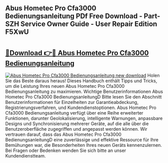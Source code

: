 ## Abus Hometec Pro Cfa3000 Bedienungsanleitung PDf Free Download - Part-SZH Service Owner Guide - User Repair Edition F5XwU

# <h2><a href="http://df2o6xd.blite.top/?on=Abus+Hometec+Pro+Cfa3000+Bedienungsanleitung">🔗Download 👉🔴 Abus Hometec Pro Cfa3000 Bedienungsanleitung</a></h2>

[![Abus Hometec Pro Cfa3000 Bedienungsanleitung new download](https://i.imgur.com/lujVjoI.png)](http://df2o6xd.blite.top/?on=Abus+Hometec+Pro+Cfa3000+Bedienungsanleitung)
Holen Sie das Beste daraus heraus! Dieses Handbuch enthält Tipps und Tricks, um die Leistung Ihres neuen Abus Hometec Pro Cfa3000 Bedienungsanleitung zu maximieren. Wichtige Benutzerinformationen Abus Hometec Pro Cfa3000 BedienungsanleitungD Bitte lesen Sie den Abschnitt Benutzerinformationen für Einzelheiten zur Garantieabdeckung, Registrierungsverfahren, und Kundendienstoptionen. Abus Hometec Pro Cfa3000 Bedienungsanleitung verfügt über eine Reihe erweiterter Funktionen, darunter Geolokalisierung, intelligente Warnungen, anpassbare Designs und Synchronisierung mehrerer Geräte, auf die alle über die Benutzeroberfläche zugegriffen und angepasst werden können. Wir vertrauen darauf, dass das Abus Hometec Pro Cfa3000 BedienungsanleitungD eine zuverlässige und effektive Ressource für Ihre Bemühungen war, die Besonderheiten Ihres neuen Geräts kennenzulernen. Bei Fragen oder Bedenken wenden Sie sich bitte an unser Kundendienstteam.
